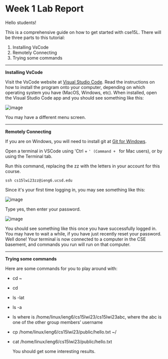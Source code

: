 # Week 1 Lab Report


Hello students!

This is a comprehensive guide on how to get started with cse15L. There will be three parts to this tutorial:

  1. Installing VsCode
  2. Remotely Connecting
  3. Trying some commands
---
**Installing VsCode**

Visit the VsCode website at [Visual Studio Code](https://code.visualstudio.com/). Read the instructions on how to install the program onto your computer, 
depending on which operating system you have (MacOS, Windows, etc). When installed, open the Visual Studio Code app and you should see something like this:

![image](https://user-images.githubusercontent.com/122562133/212166001-27557b01-eba3-48f2-9243-5f42d07d8635.png)

You may have a different menu screen.

---
**Remotely Connecting**

If you are on Windows, you will need to install git at [Git for Windows](https://gitforwindows.org/).

Open a terminal in VSCode using 'Ctrl + `' (Command + ` for Mac users), or by using the Terminal tab. 

Run this command, replacing the zz with the letters in your account for this course. 

`ssh cs15lwi23zz@ieng6.ucsd.edu` 

Since it's your first time logging in, you may see something like this:

![image](https://user-images.githubusercontent.com/122562133/212165279-913830b1-3772-4adc-9cea-165f143baad5.png)

Type yes, then enter your password.

![image](https://user-images.githubusercontent.com/122562133/212166098-49fc5c34-365f-4fae-8bea-999fb96aaf4e.png)

You should see something like this once you have successfully logged in. You may have to wait a while, if you have just recently reset your password.
Well done! Your terminal is now connected to a computer in the CSE basement, and commands you run will run on that computer.

---
**Trying some commands**

Here are some commands for you to play around with:

- cd ~
- cd
- ls -lat
- ls -a
- ls <directory> where <directory> is /home/linux/ieng6/cs15lwi23/cs15lwi23abc, where the abc is one of the other group members’ username
- cp /home/linux/ieng6/cs15lwi23/public/hello.txt ~/
- cat /home/linux/ieng6/cs15lwi23/public/hello.txt

  You should get some interesting results.
  
  
